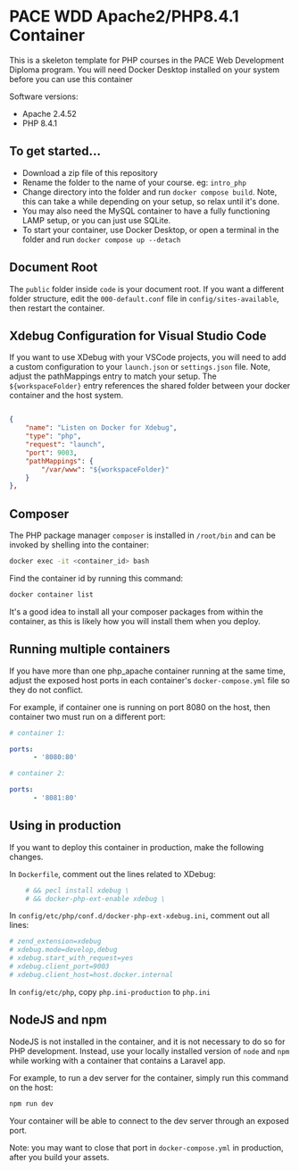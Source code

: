 # PACE WDD Apache2/PHP8.4.1 Container

This is a skeleton template for PHP courses in the PACE Web Development Diploma program.  You will need Docker Desktop installed on your system before you can use this container

Software versions:

* Apache 2.4.52
* PHP 8.4.1

## To get started...

* Download a zip file of this repository
* Rename the folder to the name of your course.  eg: `intro_php`
* Change directory into the folder and run `docker compose build`.  Note, this can take a while depending on your setup, so relax until it's done.
* You may also need the MySQL container to have a fully functioning LAMP setup, or you can just use SQLite.
* To start your container, use Docker Desktop, or open a terminal in the folder and run `docker compose up --detach`

## Document Root

 The `public` folder inside `code` is your document root.  If you want a different folder structure, edit the `000-default.conf` file in `config/sites-available`, then restart the container.

## Xdebug Configuration for Visual Studio Code

If you want to use XDebug with your VSCode projects, you will need to add a custom configuration to your `launch.json` or `settings.json` file.  Note, adjust the pathMappings entry to match your setup.  The `${workspaceFolder}` entry references the shared folder between your docker container and the host system.

```json

{
    "name": "Listen on Docker for Xdebug",
    "type": "php",
    "request": "launch",
    "port": 9003,
    "pathMappings": {
        "/var/www": "${workspaceFolder}"
    }
},

```


## Composer

The PHP package manager `composer` is installed in `/root/bin` and
can be invoked by shelling into the container:

```bash
docker exec -it <container_id> bash
```

Find the container id by running this command:

```bash
docker container list
```

It's a good idea to install all your composer packages from within the container, as this is likely how you will install them when you deploy.


## Running multiple containers

If you have more than one php_apache container running at the same time, adjust the exposed host ports in each container's `docker-compose.yml` file so they do not conflict.

For example, if container one is running on port 8080 on the host, then container two must run on a different port:

```yml
# container 1:

ports:
      - '8080:80'

# container 2:

ports:
      - '8081:80'
```

## Using in production

If you want to deploy this container in production, make the following changes.

In `Dockerfile`, comment out the lines related to XDebug:

```bash
    # && pecl install xdebug \
    # && docker-php-ext-enable xdebug \
```

In `config/etc/php/conf.d/docker-php-ext-xdebug.ini`, comment out all lines:

```ini
# zend_extension=xdebug
# xdebug.mode=develop,debug
# xdebug.start_with_request=yes
# xdebug.client_port=9003
# xdebug.client_host=host.docker.internal
```

In `config/etc/php`, copy `php.ini-production` to `php.ini`


## NodeJS and npm

NodeJS is not installed in the container, and it is not necessary to do so for PHP development.  Instead, use your locally installed version of `node` and `npm` while working with a container that contains a Laravel app.

For example, to run a dev server for the container, simply run this command on the host:

```bash
npm run dev
```

Your container will be able to connect to the dev server through an exposed port.  

Note: you may want to close that port in `docker-compose.yml` in production, after you build your assets.




